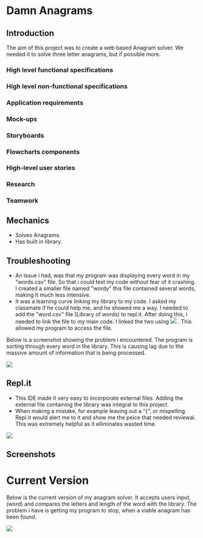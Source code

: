 # Damn Anagrams

## Introduction
The aim of this project was to create a web based Anagram solver. We needed it to solve three letter anagrams, but if possible more.

### High level functional specifications
### High level non-functional specifications
### Application requirements
### Mock-ups
### Storyboards
### Flowcharts components
### High-level user stories
### Research
### Teamwork

## Mechanics
- Solves Anagrams.
- Has built in library.

## Troubleshooting
- An issue i had, was that my program was displaying every word in my "words.csv" file. So that i could test my code without fear of it crashing. I created a smaller file named "wordy" this file contained several words, making it much less intensive.
- It was a learning curve linking my library to my code. I asked my classmate if he could help me, and he showed me a way. I needed to add the "word.csv" file (Library of words) to repl.it. After doing this, i needed to link the file to my main code. I linked the two using ![](https://i.imgur.com/sUaok2C.png) . This allowed my program to access the file.

Below is a screenshot showing the problem i encountered. The program is sorting through every word in the library. This is causing lag due to the massive amount of information that is being processed. 

![](https://i.imgur.com/AqA4kEi.png)

## Repl.it
- This IDE made it very easy to incorporate external files. Adding the external file containing the library was integral to this project. 
- When making a mistake, for example leaving out a "{", or mispelling. Repl.it would alert me to it and show me the peice that needed reviewal. This was extremely helpful as it elliminates wasted time.

![](https://i.imgur.com/X1kLU2Y.png)

## Screenshots

# Current Version
Below is the current version of my anagram solver. It accepts users input, (word) and compares the letters and length of the word with the library. The problem i have is getting my program to stop, when a viable anagram has been found.

![](https://i.imgur.com/ZXiPkO4.png)










